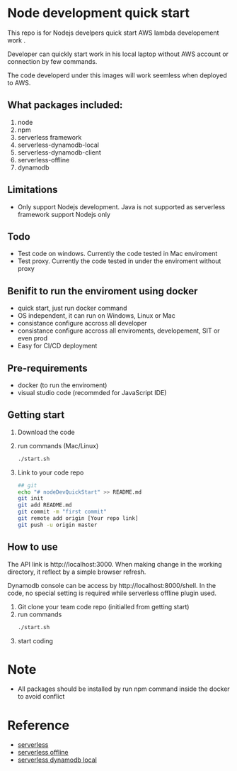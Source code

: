 # Node development quick start
This repo is for Nodejs develpers quick start AWS lambda developement work .

Developer can quickly start work in his local laptop without AWS account or connection by few commands. 

The code developerd under this images will work seemless when deployed to AWS.

## What packages included:
1. node
2. npm
3. serverless framework
4. serverless-dynamodb-local 
5. serverless-dynamodb-client 
6. serverless-offline
7. dynamodb

## Limitations
- Only support Nodejs development. Java is not supported as serverless framework support Nodejs only

## Todo
- Test code on windows. Currently the code tested in Mac enviroment
- Test proxy. Currently the code tested in under the enviroment without proxy

## Benifit to run the enviroment using docker
- quick start, just run docker command
- OS independent, it can run on Windows, Linux or Mac
- consistance configure accross all developer
- consistance configure accross all enviroments, developement, SIT or even prod
- Easy for CI/CD deployment

## Pre-requirements
- docker (to run the enviroment)
- visual studio code (recommded for JavaScript IDE)

## Getting start
1. Download the code
2. run commands (Mac/Linux)
    ```bash
    ./start.sh
    ```
3. Link to your code repo

    ```bash
    ## git
    echo "# nodeDevQuickStart" >> README.md
    git init
    git add README.md
    git commit -m "first commit"
    git remote add origin [Your repo link]
    git push -u origin master
    ```

## How to use

The API link is http://localhost:3000. When making change in the working directory, it reflect by a simple browser refresh.

Dynamodb console can be access by http://localhost:8000/shell. In the code, no special setting is required while serverless offline plugin used.

1. Git clone your team code repo (initialled from getting start)
2. run commands
    ```bash
    ./start.sh
    ```
3. start coding

# Note
- All packages should be installed by run npm command inside the docker to avoid conflict

# Reference
- [serverless](https://serverless.com/)
- [serverless offline](https://www.npmjs.com/package/serverless-offline)
- [serverless dynamodb local](https://www.npmjs.com/package/serverless-dynamodb-local)




